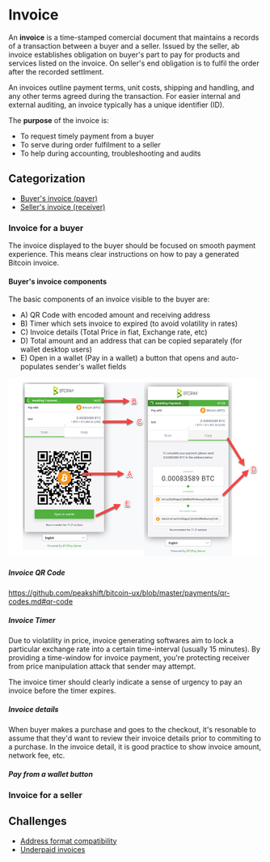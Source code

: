 # Invoice

An **invoice** is a time-stamped comercial document that maintains a records of a transaction between a buyer and a seller. Issued by the seller, ab invoice establishes obligation on buyer's part to pay for products and services listed on the invoice. On seller's end obligation is to fulfil the order after the recorded settlment.

An invoices outline payment terms, unit costs, shipping and handling, and any other terms agreed during the transaction. For easier internal and external auditing, an invoice typically has a unique identifier (ID).

The **purpose** of the invoice is:

- To request timely payment from a buyer
- To serve during order fulfilment to a seller
- To help during accounting, troubleshooting and audits

## Categorization

* [Buyer's invoice (payer)](InvoicePayer.md)
* [Seller's invoice (receiver)](InvoiceReceiver.md)

### Invoice for a buyer

The invoice displayed to the buyer should be focused on smooth payment experience. This means clear instructions on how to pay a generated Bitcoin invoice.

#### Buyer's invoice components

The basic components of an invoice visible to the buyer are:

* A) QR Code with encoded amount and receiving address
* B) Timer which sets invoice to expired (to avoid volatility in rates)
* C) Invoice details (Total Price in fiat, Exchange rate, etc)
* D) Total amount and an address that can be copied separately (for wallet desktop users)
* E) Open in a wallet (Pay in a wallet) a button that opens and auto-populates sender's wallet fields

![Components of an invoice visible to buyer](/Assets/img/InvoicesViewBuyerSide.png)

##### Invoice QR Code

https://github.com/peakshift/bitcoin-ux/blob/master/payments/qr-codes.md#qr-code

##### Invoice Timer

Due to violatility in price, invoice generating softwares aim to lock a particular exchange rate into a certain time-interval (usually 15 minutes). By providing a time-window for invoice payment, you're protecting receiver from price manipulation attack that sender may attempt. 

The invoice timer should clearly indicate a sense of urgency to pay an invoice before the timer expires.

##### Invoice details

When buyer makes a purchase and goes to the checkout, it's resonable to assume that they'd want to review their invoice details prior to commiting to a purchase. In the invoice detail, it is good practice to show invoice amount, network fee, etc.

##### Pay from a wallet button

### Invoice for a seller

## Challenges

- [Address format compatibility](InvoiceProblems.md#paying-from-an-exchange-underpaid-invoice)
- [Underpaid invoices](InvoiceProblems.md#paying-from-an-exchange-underpaid-invoice)